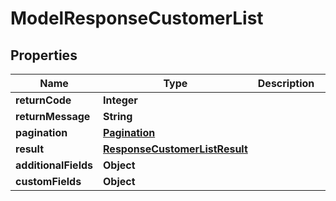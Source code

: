 

# ModelResponseCustomerList

## Properties

Name | Type | Description | Notes
------------ | ------------- | ------------- | -------------
**returnCode** | **Integer** |  |  [optional]
**returnMessage** | **String** |  |  [optional]
**pagination** | [**Pagination**](Pagination.md) |  |  [optional]
**result** | [**ResponseCustomerListResult**](ResponseCustomerListResult.md) |  |  [optional]
**additionalFields** | **Object** |  |  [optional]
**customFields** | **Object** |  |  [optional]




